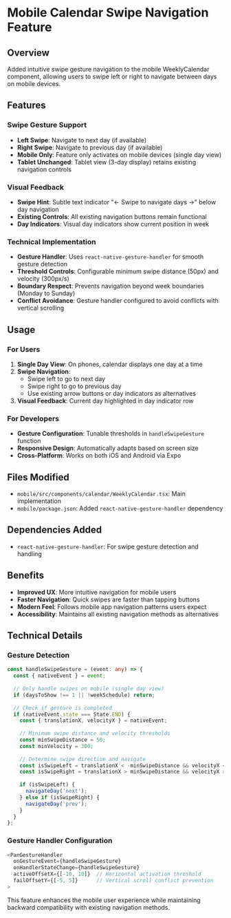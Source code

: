 # Mobile Calendar Swipe Navigation Feature

## Overview
Added intuitive swipe gesture navigation to the mobile WeeklyCalendar component, allowing users to swipe left or right to navigate between days on mobile devices.

## Features

### Swipe Gesture Support
- **Left Swipe**: Navigate to next day (if available)
- **Right Swipe**: Navigate to previous day (if available)
- **Mobile Only**: Feature only activates on mobile devices (single day view)
- **Tablet Unchanged**: Tablet view (3-day display) retains existing navigation controls

### Visual Feedback
- **Swipe Hint**: Subtle text indicator "← Swipe to navigate days →" below day navigation
- **Existing Controls**: All existing navigation buttons remain functional
- **Day Indicators**: Visual day indicators show current position in week

### Technical Implementation
- **Gesture Handler**: Uses `react-native-gesture-handler` for smooth gesture detection
- **Threshold Controls**: Configurable minimum swipe distance (50px) and velocity (300px/s)
- **Boundary Respect**: Prevents navigation beyond week boundaries (Monday to Sunday)
- **Conflict Avoidance**: Gesture handler configured to avoid conflicts with vertical scrolling

## Usage

### For Users
1. **Single Day View**: On phones, calendar displays one day at a time
2. **Swipe Navigation**: 
   - Swipe left to go to next day
   - Swipe right to go to previous day
   - Use existing arrow buttons or day indicators as alternatives
3. **Visual Feedback**: Current day highlighted in day indicator row

### For Developers
- **Gesture Configuration**: Tunable thresholds in `handleSwipeGesture` function
- **Responsive Design**: Automatically adapts based on screen size
- **Cross-Platform**: Works on both iOS and Android via Expo

## Files Modified
- `mobile/src/components/calendar/WeeklyCalendar.tsx`: Main implementation
- `mobile/package.json`: Added `react-native-gesture-handler` dependency

## Dependencies Added
- `react-native-gesture-handler`: For swipe gesture detection and handling

## Benefits
- **Improved UX**: More intuitive navigation for mobile users
- **Faster Navigation**: Quick swipes are faster than tapping buttons
- **Modern Feel**: Follows mobile app navigation patterns users expect
- **Accessibility**: Maintains all existing navigation methods as alternatives

## Technical Details

### Gesture Detection
```typescript
const handleSwipeGesture = (event: any) => {
  const { nativeEvent } = event;
  
  // Only handle swipes on mobile (single day view)
  if (daysToShow !== 1 || !weekSchedule) return;
  
  // Check if gesture is completed
  if (nativeEvent.state === State.END) {
    const { translationX, velocityX } = nativeEvent;
    
    // Minimum swipe distance and velocity thresholds
    const minSwipeDistance = 50;
    const minVelocity = 300;
    
    // Determine swipe direction and navigate
    const isSwipeLeft = translationX < -minSwipeDistance && velocityX < -minVelocity;
    const isSwipeRight = translationX > minSwipeDistance && velocityX > minVelocity;
    
    if (isSwipeLeft) {
      navigateDay('next');
    } else if (isSwipeRight) {
      navigateDay('prev');
    }
  }
};
```

### Gesture Handler Configuration
```typescript
<PanGestureHandler
  onGestureEvent={handleSwipeGesture}
  onHandlerStateChange={handleSwipeGesture}
  activeOffsetX={[-10, 10]}  // Horizontal activation threshold
  failOffsetY={[-5, 5]}      // Vertical scroll conflict prevention
>
```

This feature enhances the mobile user experience while maintaining backward compatibility with existing navigation methods. 